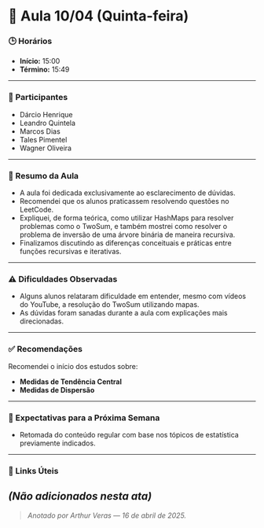 # 🧭 Aula 10/04 (Quinta-feira)

### 🕒 Horários
- **Início:** 15:00  
- **Término:** 15:49 

---

### 👥 Participantes
- Dárcio Henrique  
- Leandro Quintela  
- Marcos Dias  
- Tales Pimentel  
- Wagner Oliveira  

---

### 📌 Resumo da Aula

- A aula foi dedicada exclusivamente ao esclarecimento de dúvidas.<br>
- Recomendei que os alunos praticassem resolvendo questões no LeetCode.<br>
- Expliquei, de forma teórica, como utilizar HashMaps para resolver problemas como o TwoSum, e também mostrei como resolver o problema de inversão de uma árvore binária de maneira recursiva.<br>
- Finalizamos discutindo as diferenças conceituais e práticas entre funções recursivas e iterativas.

---

### ⚠️ Dificuldades Observadas

- Alguns alunos relataram dificuldade em entender, mesmo com vídeos do YouTube, a resolução do TwoSum utilizando mapas.<br>
- As dúvidas foram sanadas durante a aula com explicações mais direcionadas.


---

### ✅ Recomendações

Recomendei o início dos estudos sobre:<br>
- **Medidas de Tendência Central**<br>
- **Medidas de Dispersão**

---

### 📆 Expectativas para a Próxima Semana
- Retomada do conteúdo regular com base nos tópicos de estatística previamente indicados.
---

### 🔗 Links Úteis

<i>(Não adicionados nesta ata)</i>
---

> _Anotado por Arthur Veras — 16 de abril de 2025._
